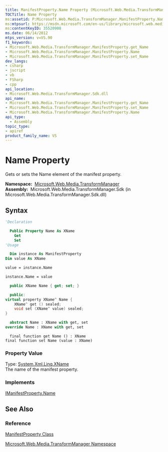 ```yaml
---
title: ManifestProperty.Name Property (Microsoft.Web.Media.TransformManager)
TOCTitle: Name Property
ms:assetid: P:Microsoft.Web.Media.TransformManager.ManifestProperty.Name
ms:mtpsurl: https://msdn.microsoft.com/en-us/library/microsoft.web.media.transformmanager.manifestproperty.name(v=VS.90)
ms:contentKeyID: 35520908
ms.date: 06/14/2012
mtps_version: v=VS.90
f1_keywords:
- Microsoft.Web.Media.TransformManager.ManifestProperty.get_Name
- Microsoft.Web.Media.TransformManager.ManifestProperty.Name
- Microsoft.Web.Media.TransformManager.ManifestProperty.set_Name
dev_langs:
- csharp
- jscript
- vb
- FSharp
- cpp
api_location:
- Microsoft.Web.Media.TransformManager.Sdk.dll
api_name:
- Microsoft.Web.Media.TransformManager.ManifestProperty.get_Name
- Microsoft.Web.Media.TransformManager.ManifestProperty.set_Name
- Microsoft.Web.Media.TransformManager.ManifestProperty.Name
api_type:
  - Assembly
topic_type:
- apiref
product_family_name: VS
---
```


# Name Property

Gets or sets the Name element of the manifest property.

**Namespace:**  [Microsoft.Web.Media.TransformManager](microsoft-web-media-transformmanager-namespace.md)  
**Assembly:**  Microsoft.Web.Media.TransformManager.Sdk (in Microsoft.Web.Media.TransformManager.Sdk.dll)

## Syntax

```vb
'Declaration

  Public Property Name As XName
    Get
    Set
'Usage

  Dim instance As ManifestProperty
Dim value As XName

value = instance.Name

instance.Name = value
```

```csharp
  public XName Name { get; set; }
```

```cpp
  public:
virtual property XName^ Name {
    XName^ get () sealed;
    void set (XName^ value) sealed;
}
```

``` fsharp
  abstract Name : XName with get, set
override Name : XName with get, set
```

```jscript
  final function get Name () : XName
final function set Name (value : XName)
```

### Property Value

Type: [System.Xml.Linq.XName](https://msdn.microsoft.com/library/bb347810)  
The name of the manifest property.  

### Implements

[IManifestProperty.Name](imanifestproperty-name-property-microsoft-web-media-transformmanager.md)  

## See Also

### Reference

[ManifestProperty Class](manifestproperty-class-microsoft-web-media-transformmanager.md)

[Microsoft.Web.Media.TransformManager Namespace](microsoft-web-media-transformmanager-namespace.md)

